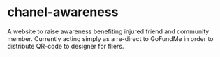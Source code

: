 # chanel-awareness

A website to raise awareness benefiting injured friend and community member. Currently acting simply as a re-direct to GoFundMe in order to distribute QR-code to designer for fliers.

<!-- ## Project setup
```
npm install
```

### Compiles and hot-reloads for development
```
npm run serve
```

### Compiles and minifies for production
```
npm run build
```

### Lints and fixes files
```
npm run lint
```

### Customize configuration
See [Configuration Reference](https://cli.vuejs.org/config/).
 -->
